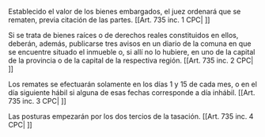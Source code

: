 Establecido el valor de los bienes embargados, el juez ordenará que se rematen, previa citación de las partes. [[Art. 735 inc. 1 CPC| ]]

Si se trata de bienes raíces o de derechos reales constituidos en ellos, deberán, además, publicarse tres avisos en un diario de la comuna en que se encuentre situado el inmueble o, si allí no lo hubiere, en uno de la capital de la provincia o de la capital de la respectiva región. [[Art. 735 inc. 2 CPC| ]]

Los remates se efectuarán solamente en los días 1 y 15 de cada mes, o en el día siguiente hábil si alguna de esas fechas corresponde a día inhábil. [[Art. 735 inc. 3 CPC| ]]

Las posturas empezarán por los dos tercios de la tasación. [[Art. 735 inc. 4 CPC| ]]